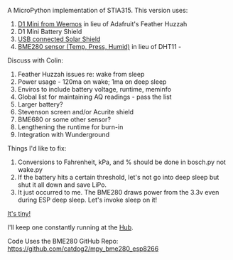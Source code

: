 A MicroPython implementation of STIA315.   This version uses:

1. [D1 Mini from Weemos](https://tinyurl.com/yc5p8gho) in lieu of Adafruit's Feather Huzzah
2. D1 Mini Battery Shield
3. [USB connected Solar Shield](https://tinyurl.com/y77dqpdg)
4. [BME280 sensor (Temp, Press, Humid)](https://tinyurl.com/yafl3h9x) in lieu of DHT11 - 

Discuss with Colin:

1. Feather Huzzah issues re: wake from sleep
2. Power usage - 120ma on wake; 1ma on deep sleep
3. Enviros to include battery voltage, runtime, meminfo
4. Global list for maintaining AQ readings - pass the list 
5. Larger battery?
6. Stevenson screen and/or Acurite shield
7. BME680 or some other sensor?  
8. Lengthening the runtime for burn-in
9. Integration with Wunderground

Things I'd like to fix:

1.  Conversions to Fahrenheit, kPa, and % should be done in bosch.py not wake.py
2.  If the battery hits a certain threshold, let's not go into deep sleep but shut it all down and save LiPo.
3.  It just occurred to me.  The BME280 draws power from the 3.3v even during ESP deep sleep.  Let's invoke sleep on it!

[It's tiny!](https://github.com/GeorgetownMakerHubOrg/air-quality/blob/master/D1-STIA315.jpg) 

I'll keep one constantly running at the [Hub](https://io.adafruit.com/stia315/dashboards/school).

Code Uses the BME280 GitHub Repo:   https://github.com/catdog2/mpy_bme280_esp8266

